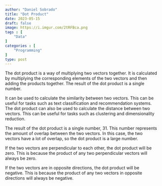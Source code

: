 ```yaml
---
author: "Daniel Sobrado"
title: "Dot Product"
date: 2023-05-15
draft: false
image: https://i.imgur.com/2tRFBca.png
tags : [
    "Data"
]
categories : [
	"Programming"
]
type: post
---
```


The dot product is a way of multiplying two vectors together. It is calculated by multiplying the corresponding elements of the two vectors and then adding the products together. The result of the dot product is a single number.

It can be used to calculate the similarity between two vectors. This can be useful for tasks such as text classification and recommendation systems. The dot product can also be used to calculate the distance between two vectors. This can be useful for tasks such as clustering and dimensionality reduction.

The result of the dot product is a single number, 31. This number represents the amount of overlap between the two vectors. In this case, the two vectors have a lot of overlap, so the dot product is a large number.

If the two vectors are perpendicular to each other, the dot product will be zero. This is because the product of any two perpendicular vectors will always be zero.

If the two vectors are in opposite directions, the dot product will be negative. This is because the product of any two vectors in opposite directions will always be negative.

